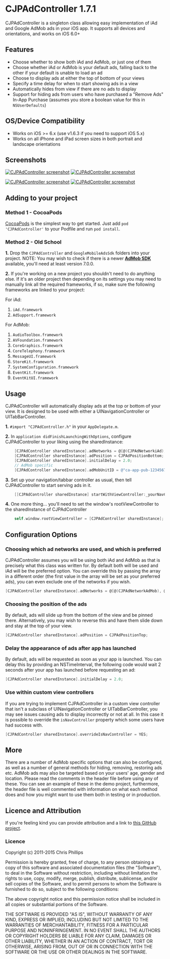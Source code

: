 # CJPAdController 1.7.1

CJPAdController is a singleton class allowing easy implementation of iAd and Google AdMob ads in your iOS app. It supports all devices and orientations, and works on iOS 6.0+

## Features
* Choose whether to show both iAd and AdMob, or just one of them
* Choose whether iAd or AdMob is your default ads, falling back to the other if your default is unable to load an ad
* Choose to display ads at either the top of bottom of your views
* Specify a time delay for when to start showing ads in a view
* Automatically hides from view if there are no ads to display
* Support for hiding ads from users who have purchased a "Remove Ads" In-App Purchase (assumes you store a boolean value for this in `NSUserDefaults`)

## OS/Device Compatibility
* Works on iOS >= 6.x (use v1.6.3 if you need to support iOS 5.x)
* Works on all iPhone and iPad screen sizes in both portrait and landscape orientations

## Screenshots

[![CJPAdController screenshot](http://i.imgur.com/dxUHvLKm.png)](http://i.imgur.com/dxUHvLK.png) [![CJPAdController screenshot](http://i.imgur.com/rvdpr2Zm.png)](http://i.imgur.com/rvdpr2Z.png)

[![CJPAdController screenshot](http://i.imgur.com/mEYQbhBm.png)](http://i.imgur.com/mEYQbhB.png) [![CJPAdController screenshot](http://i.imgur.com/GtEU5Qum.png)](http://i.imgur.com/GtEU5Qu.png)

## Adding to your project

### Method 1 - CocoaPods

[CocoaPods](http://cocoapods.org) is the simplest way to get started. Just add `pod 'CJPAdController'` to your Podfile and run `pod install`.

### Method 2 - Old School

**1.** Drop the `CJPAdController` and `GoogleMobileAdsSdk` folders into your project. NOTE: You may wish to check if there is a newer [**AdMob SDK**](https://developers.google.com/mobile-ads-sdk/download#downloadios) available, you'll need at least version 7.0.0.

**2.** If you're working on a new project you shouldn't need to do anything else. If it's an older project then depending on its settings you may need to manually link all the required frameworks, if so, make sure the following frameworks are linked to your project:

For iAd:

  1. `iAd.framework`
  2. `AdSupport.framework`

For AdMob:

  1. `AudioToolbox.framework`
  2. `AVFoundation.framework`
  3. `CoreGraphics.framework`
  4. `CoreTelephony.framework`
  5. `MessageUI.framework`
  6. `StoreKit.framework`
  7. `SystemConfiguration.framework`
  8. `EventKit.framework`
  9. `EventKitUI.framework`

## Usage

CJPAdController will automatically display ads at the top or bottom of your view. It is designed to be used with either a UINavigationController or UITabBarController.

**1.** `#import "CJPAdController.h"` in your `AppDelegate.m`.

**2.** In `application didFinishLaunchingWithOptions`, configure CJPAdController to your liking using the sharedInstance:

```objective-c
    [CJPAdController sharedInstance].adNetworks = @[@(CJPAdNetworkiAd), @(CJPAdNetworkAdMob)];
    [CJPAdController sharedInstance].adPosition = CJPAdPositionBottom;
    [CJPAdController sharedInstance].initialDelay = 2.0;
    // AdMob specific
    [CJPAdController sharedInstance].adMobUnitID = @"ca-app-pub-1234567890987654/1234567890";
```

**3.** Set up your navigation/tabbar controller as usual, then tell CJPAdController to start serving ads in it.

```objective-c
    [[CJPAdController sharedInstance] startWithViewController:_yourNavController];
```

**4.** One more thing... you'll need to set the window's rootViewController to the sharedInstance of CJPAdController

```objective-c
    self.window.rootViewController = [CJPAdController sharedInstance];
```

## Configuration Options

### Choosing which ad networks are used, and which is preferred

CJPAdController assumes you will be using both iAd and AdMob as that is precisely what this class was written for. By default both will be used and iAd will be the preferred option. You can override this by passing the array in a different order (the first value in the array will be set as your preferred ads), you can even exclude one of the networks if you wish.

```objective-c
[CJPAdController sharedInstance].adNetworks = @[@(CJPAdNetworkAdMob), @(CJPAdNetworkiAd)];
```

### Choosing the position of the ads
By default, ads will slide up from the bottom of the view and be pinned there. Alternatively, you may wish to reverse this and have them slide down and stay at the top of your view.

```objective-c
[CJPAdController sharedInstance].adPosition = CJPAdPositionTop;
```

### Delay the appearance of ads after app has launched
By default, ads will be requested as soon as your app is launched. You can delay this by providing an NSTimeInterval, the following code would wait 2 seconds after your app has launched before requesting an ad:

```objective-c
[CJPAdController sharedInstance].initialDelay = 2.0;
```

### Use within custom view controllers
If you are trying to implement CJPAdController in a custom view controller that isn't a subclass of UINavigationController or UITabBarController, you may see issues causing ads to display incorrectly or not at all. In this case it is possible to override the `isNavController` property which some users have had success with.

```objective-c
[CJPAdController sharedInstance].overrideIsNavController = YES;
```

## More
There are a number of AdMob specific options that can also be configured, as well as a number of general methods for hiding, removing, restoring ads etc.
AdMob ads may also be targeted based on your users' age, gender and location. Please read the comments in the header file before using any of these.
You can see an example of these in the demo project, furthermore, the header file is well commented with information on what each method does and how you might want to use them both in testing or in production.


## Licence and Attribution
If you're feeling kind you can provide attribution and a link to [this GitHub project](https://github.com/chrisjp/CJPAdController).


### Licence
Copyright (c) 2011-2015 Chris Phillips

Permission is hereby granted, free of charge, to any person obtaining a copy
of this software and associated documentation files (the "Software"), to deal
in the Software without restriction, including without limitation the rights
to use, copy, modify, merge, publish, distribute, sublicense, and/or sell
copies of the Software, and to permit persons to whom the Software is
furnished to do so, subject to the following conditions:

The above copyright notice and this permission notice shall be included
in all copies or substantial portions of the Software.

THE SOFTWARE IS PROVIDED "AS IS", WITHOUT WARRANTY OF ANY KIND, EXPRESS OR
IMPLIED, INCLUDING BUT NOT LIMITED TO THE WARRANTIES OF MERCHANTABILITY,
FITNESS FOR A PARTICULAR PURPOSE AND NONINFRINGEMENT. IN NO EVENT SHALL THE
AUTHORS OR COPYRIGHT HOLDERS BE LIABLE FOR ANY CLAIM, DAMAGES OR OTHER
LIABILITY, WHETHER IN AN ACTION OF CONTRACT, TORT OR OTHERWISE, ARISING FROM,
OUT OF OR IN CONNECTION WITH THE SOFTWARE OR THE USE OR OTHER DEALINGS IN
THE SOFTWARE.